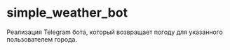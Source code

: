 # simple_weather_bot
Реализация Telegram бота, который возвращает погоду для указанного пользователем города.
